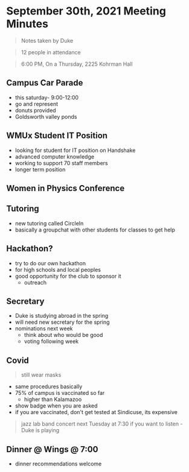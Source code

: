# September 30th, 2021 Meeting Minutes
> Notes taken by Duke

> 12 people in attendance

> 6:00 PM, On a Thursday, 2225 Kohrman Hall

## Campus Car Parade
- this saturday- 9:00-12:00
- go and represent
- donuts provided
- Goldsworth valley ponds

## WMUx Student IT Position
- looking for student for IT position on Handshake
- advanced computer knowledge
- working to support 70 staff members
- longer term position

## Women in Physics Conference

## Tutoring
- new tutoring called CircleIn
- basically a groupchat with other students for classes to get help

## Hackathon?
- try to do our own hackathon
- for high schools and local peoples
- good opportunity for the club to sponsor it
    - outreach

## Secretary
- Duke is studying abroad in the spring
- will need new secretary for the spring
- nominations next week
    - think about who would be good
    - voting following week

## Covid
> still wear masks
- same procedures basically
- 75% of campus is vaccinated so far
    - higher than Kalamazoo
- show badge when you are asked
- if you are vaccinated, don't get tested at Sindicuse, its expensive

> jazz lab band concert next Tuesday at 7:30 if you want to listen
    - Duke is playing

## Dinner @ Wings @ 7:00
- dinner recommendations welcome
